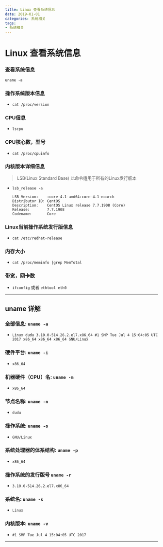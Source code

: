 ```yaml
---
title: Linux 查看系统信息
date: 2019-01-01
categories: 系统相关
tags:
- 系统相关
---
```


# Linux 查看系统信息

### 查看系统信息

`uname -a`

### 操作系统版本信息

- `cat /proc/version`

### CPU信息

- `lscpu`

### CPU核心数，型号

- `cat /proc/cpuinfo`

### 内核版本详细信息

> LSB(Linux Standard Base) 此命令适用于所有的Linux发行版本

- `lsb_release -a`

  ```
  LSB Version:    :core-4.1-amd64:core-4.1-noarch
  Distributor ID: CentOS
  Description:    CentOS Linux release 7.7.1908 (Core)
  Release:        7.7.1908
  Codename:       Core
  ```

### Linux当前操作系统发行版信息

- `cat /etc/redhat-release`

### 内存大小

- `cat /proc/meminfo |grep MemTotal`

### 带宽，网卡数

- `ifconfig` 或者 `ethtool eth0`

---

## uname 详解

### 全部信息: `uname -a`

- `Linux dudu 3.10.0-514.26.2.el7.x86_64 #1 SMP Tue Jul 4 15:04:05 UTC 2017 x86_64 x86_64 x86_64 GNU/Linux`

### 硬件平台: `uname -i`

- `x86_64`

### 机器硬件（CPU）名: `uname -m`

- `x86_64`

### 节点名称: `uname -n`

- `dudu`

### 操作系统: `uname -o`

- `GNU/Linux`

### 系统处理器的体系结构: `uname -p`

- `x86_64`

### 操作系统的发行版号 `uname -r`

- `3.10.0-514.26.2.el7.x86_64`

### 系统名: `uname -s`

- `Linux`

### 内核版本: `uname -v`

- `#1 SMP Tue Jul 4 15:04:05 UTC 2017`

---